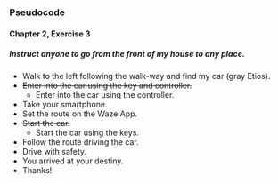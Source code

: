 ### Pseudocode
#### Chapter 2, Exercise 3
##### Instruct anyone to go from the front of my house to any place.
- Walk to the left following the walk-way and find my car (gray Etios).
- ~~Enter into the car using the key and controller.~~
  - Enter into the car using the controller.
- Take your smartphone.
- Set the route on the Waze App.
- ~~Start the car.~~
  - Start the car using the keys.
- Follow the route driving the car.
- Drive with safety.
- You arrived at your destiny.
- Thanks!
